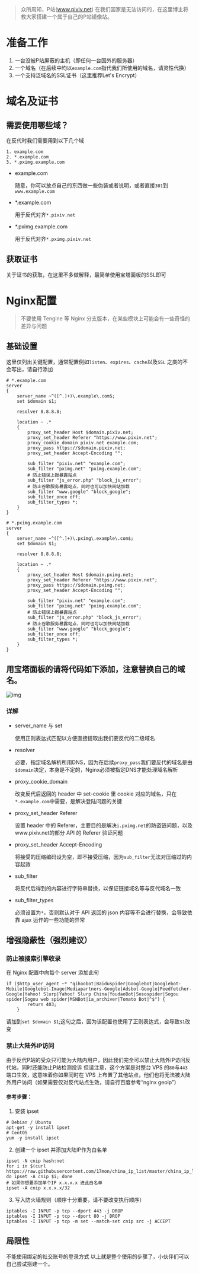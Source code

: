 > 众所周知，P站(www.piviv.net) 在我们国家是无法访问的，在这里博主将教大家搭建一个属于自己的P站镜像站。

# 准备工作
1. 一台没被P站屏蔽的主机（即任何一台国外的服务器）
2. 一个域名（在后续中均以`example.com`指代我们所使用的域名，请灵性代换）
3. 一个支持泛域名的SSL证书（这里推荐Let's Encrypt）
# 域名及证书
## 需要使用哪些域？
在反代时我们需要用到以下几个域
```
1. example.com
2. *.example.com
3. *.pximg.example.com
```

- example.com

   随意，你可以放点自己的东西做一些伪装或者说明，或者直接`301`到`www.example.com`
   
- *.example.com

   用于反代对齐`*.pixiv.net`

- *.pximg.example.com

   用于反代对齐`*.pximg.pixiv.net`
   
## 获取证书
关于证书的获取，在这里不多做解释，最简单使用宝塔面板的SSL即可
# Nginx配置
> 不要使用 Tengine 等 Nginx 分支版本，在某些模块上可能会有一些奇怪的差异与问题
## 基础设置
这里仅列出关键配置，通常配置例如`listen`、`expires`、`cache`以及`SSL` 之类的不会写出，请自行添加
```
# *.example.com
server
{
    server_name ~^([^.]+)\.example\.com$;
    set $domain $1;

    resolver 8.8.8.8;

    location ~ .*
    {
        proxy_set_header Host $domain.pixiv.net;
        proxy_set_header Referer "https://www.pixiv.net";
        proxy_cookie_domain pixiv.net example.com;
        proxy_pass https://$domain.pixiv.net;
        proxy_set_header Accept-Encoding "";

        sub_filter "pixiv.net" "example.com";
        sub_filter "pximg.net" "pximg.example.com";
        # 防止错误上报暴露站点
        sub_filter "js_error.php" "block_js_error";
        # 防止谷歌服务暴露站点，同时也可以加快网站加载
        sub_filter "www.google" "block_google";
        sub_filter_once off;
        sub_filter_types *;
    }
}

# *.pximg.example.com
server
{
    server_name ~^([^.]+)\.pximg\.example\.com$;
    set $domain $1;

    resolver 8.8.8.8;

    location ~ .*
    {
        proxy_set_header Host $domain.pximg.net;
        proxy_set_header Referer "https://www.pixiv.net";
        proxy_pass https://$domain.pximg.net;
        proxy_set_header Accept-Encoding "";

        sub_filter "pixiv.net" "example.com";
        sub_filter "pximg.net" "pximg.example.com";
        # 防止错误上报暴露站点
        sub_filter "js_error.php" "block_js_error";
        # 防止谷歌服务暴露站点，同时也可以加快网站加载
        sub_filter "www.google" "block_google";
        sub_filter_once off;
        sub_filter_types *;
    }
}
```

## 用宝塔面板的请将代码如下添加，注意替换自己的域名。
![img](https://tc.ziyuan.ga/images/2019/07/21/1.png)
### 详解
- server_name 与 set

  使用正则表达式匹配以方便直接提取出我们要反代的二级域名
  
- resolver

  必要，指定域名解析所用DNS，因为在后续`proxy_pass`我们要反代的域名是由`$domain`决定，本身是不定的，Nginx必须被指定DNS才能处理域名解析
  
- proxy_cookie_domain

  改变反代后返回的 header 中 set-cookie 里 cookie 对应的域名，只在`*.example.com`中需要，是解决登陆问题的关键
  
- proxy_set_header Referer

  设置 header 中的 Referer，主要目的是解决`i.pximg.net`的防盗链问题，以及www.pixiv.net的部分 API 的 Referer 验证问题
  
- proxy_set_header Accept-Encoding

  将接受的压缩编码设为空，即不接受压缩，因为`sub_filter`无法对压缩过的内容起效
  
- sub_filter
  
    将反代后得到的内容进行字符串替换，以保证链接域名等与反代域名一致
    
- sub_filter_types
  
    必须设置为`*`，否则默认对于 API 返回的 json 内容等不会进行替换，会导致依靠 ajax 运作的一些功能的异常
    
## 增强隐蔽性（强烈建议）
### 防止被搜索引擎收录
在 Nginx 配置中向每个 server 添加此句
  
```
if ($http_user_agent ~* "qihoobot|Baiduspider|Googlebot|Googlebot-Mobile|Googlebot-Image|Mediapartners-Google|Adsbot-Google|Feedfetcher-Google|Yahoo! Slurp|Yahoo! Slurp China|YoudaoBot|Sosospider|Sogou spider|Sogou web spider|MSNBot|ia_archiver|Tomato Bot|^$") {  
        return 403;
    } 
```

请加到`set $domain $1`;这句之后，因为该配置也使用了正则表达式，会导致`$1`改变

### 禁止大陆外IP访问
由于反代P站的受众只可能为大陆内用户，因此我们完全可以禁止大陆外IP访问反代站，同时还能防止P站检测投诉
但请注意，这个方案是对整台 VPS 的`80`与`443`端口生效，这意味着你如果同时在 VPS 上布置了其他站点，他们也将无法被大陆外用户访问（如果需要仅对反代站点生效，请自行百度参考“nginx geoip”）
#### 参考步骤：
1. 安装 ipset

```
# Debian / Ubuntu
apt-get -y install ipset
# CentOS
yum -y install ipset
```

2. 创建一个 ipset 并添加大陆IP作为白名单

```
ipset -N cnip hash:net
for i in $(curl https://raw.githubusercontent.com/17mon/china_ip_list/master/china_ip_list.txt); do ipset -A cnip $i; done
# 如果你想要添加单个IP x.x.x.x 进此白名单
ipset -A cnip x.x.x.x/32
```

3. 写入防火墙规则（顺序十分重要，请不要改变执行顺序）

```
iptables -I INPUT -p tcp --dport 443 -j DROP
iptables -I INPUT -p tcp --dport 80 -j DROP
iptables -I INPUT -p tcp -m set --match-set cnip src -j ACCEPT
```

## 局限性
不能使用绑定的社交账号的登录方式
以上就是整个使用的步骤了，小伙伴们可以自己尝试搭建一个。
